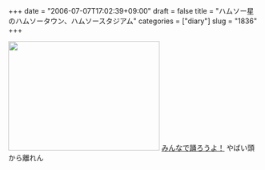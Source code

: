 +++
date = "2006-07-07T17:02:39+09:00"
draft = false
title = "ハムソー星のハムソータウン、ハムソースタジアム"
categories = ["diary"]
slug = "1836"
+++

<img src="http://ieiriblog.img.jugem.jp/20060707_193991.jpg" alt="" width="302" height="218" class="pict" />
<a href="http://www.nipponham.co.jp/hamrins/hamsaw/stadium/index.html" target="_blank">みんなで踊ろうよ！</a>
やばい頭から離れん
